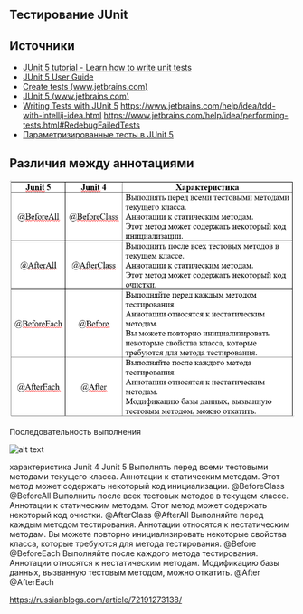 Тестирование JUnit
---

Источники
---
- [JUnit 5 tutorial - Learn how to write unit tests](https://www.vogella.com/tutorials/JUnit/article.html)
- [JUnit 5 User Guide](https://junit.org/junit5/docs/current/user-guide/)
- [Create tests (www.jetbrains.com)](https://www.jetbrains.com/help/idea/create-tests.html#naming-pattern-for-tests)
- [JUnit 5 (www.jetbrains.com)](https://www.jetbrains.com/help/idea/junit.html)
- [Writing Tests with JUnit 5](https://blog.jetbrains.com/idea/2020/09/writing-tests-with-junit-5/)
https://www.jetbrains.com/help/idea/tdd-with-intellij-idea.html
https://www.jetbrains.com/help/idea/performing-tests.html#RedebugFailedTests
- [Параметризированные тесты в JUnit 5](https://urvanov.ru/2020/11/27/%D0%BF%D0%B0%D1%80%D0%B0%D0%BC%D0%B5%D1%82%D1%80%D0%B8%D0%B7%D0%B8%D1%80%D0%BE%D0%B2%D0%B0%D0%BD%D0%BD%D1%8B%D0%B5-%D1%82%D0%B5%D1%81%D1%82%D1%8B-%D0%B2-junit-5/)

Различия между аннотациями
---
![alt text](https://raw.githubusercontent.com/ikrofos/java-examples/main/src/%D0%A0%D0%B0%D0%B7%D0%BB%D0%B8%D1%87%D0%B8%D1%8F%20%D0%BC%D0%B5%D0%B6%D0%B4%D1%83%20%D0%B0%D0%BD%D0%BD%D0%BE%D1%82%D0%B0%D1%86%D0%B8%D1%8F%D0%BC%D0%B8.PNG)

Последовательность выполнения

![alt text](https://images4.russianblogs.com/967/61/6136acedd5c7f2313175b1d37336781f.png)

характеристика Junit 4	Junit 5
Выполнять перед всеми тестовыми методами текущего класса.
Аннотации к статическим методам.
Этот метод может содержать некоторый код инициализации.
@BeforeClass	@BeforeAll
Выполнить после всех тестовых методов в текущем классе.
Аннотации к статическим методам.
Этот метод может содержать некоторый код очистки.
@AfterClass	@AfterAll
Выполняйте перед каждым методом тестирования.
Аннотации относятся к нестатическим методам.
Вы можете повторно инициализировать некоторые свойства класса, которые требуются для метода тестирования.
@Before	@BeforeEach
Выполняйте после каждого метода тестирования.
Аннотации относятся к нестатическим методам.
Модификацию базы данных, вызванную тестовым методом, можно откатить.
@After	
@AfterEach

https://russianblogs.com/article/72191273138/
